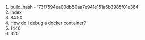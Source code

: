 1.  build_hash - '73f7594ea00db50aa7e941e151a5b3985f01e364'
2.  index
3.  84.50
4.  How do I debug a docker container?
5.  1446
6.  320

